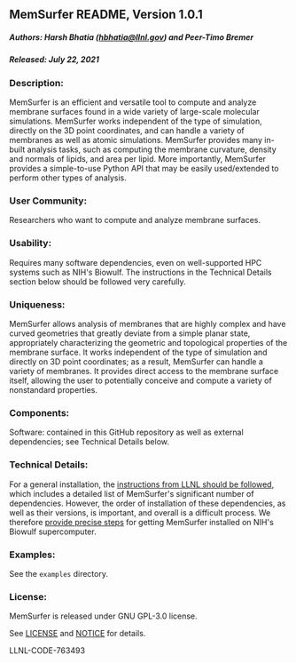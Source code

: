 ## MemSurfer README, Version 1.0.1

##### Authors: Harsh Bhatia (hbhatia@llnl.gov) and Peer-Timo Bremer

##### Released: July 22, 2021

### Description:

MemSurfer is an efficient and versatile tool to compute and analyze membrane surfaces found in a wide variety of large-scale molecular simulations. MemSurfer works independent of the type of simulation, directly on the 3D point coordinates, and can handle a variety of membranes as well as atomic simulations. MemSurfer provides many in-built analysis tasks, such as computing the membrane curvature, density and normals of lipids, and area per lipid. More importantly, MemSurfer provides a simple-to-use Python API that may be easily used/extended to perform other types of analysis.

### User Community:

Researchers who want to compute and analyze membrane surfaces.

### Usability:

Requires many software dependencies, even on well-supported HPC systems such as NIH's Biowulf. The instructions in the Technical Details section below should be followed very carefully.

### Uniqueness:

MemSurfer allows analysis of membranes that are highly complex and have curved geometries that greatly deviate from a simple planar state, appropriately characterizing the geometric and topological properties of the membrane surface. It works independent of the type of simulation and directly on 3D point coordinates; as a result, MemSurfer can handle a variety of membranes. It provides direct access to the membrane surface itself, allowing the user to potentially conceive and compute a variety of nonstandard properties.

### Components:

Software: contained in this GitHub repository as well as external dependencies; see Technical Details below.

### Technical Details:

For a general installation, the [instructions from LLNL should be followed](./ReadMe-LLNL.md), which includes a detailed list of MemSurfer's significant number of dependencies. However, the order of installation of these dependencies, as well as their versions, is important, and overall is a difficult process. We therefore [provide precise steps](README-installation.md) for getting MemSurfer installed on NIH's Biowulf supercomputer.

### Examples:

See the `examples` directory.

### License:

MemSurfer is released under GNU GPL-3.0 license.

See [LICENSE](./LICENSE) and [NOTICE](./NOTICE) for details.

LLNL-CODE-763493
